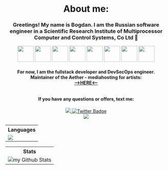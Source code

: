<h1 align="center">About me:</h1>
<h3 align="center">
    Greetings! My name is Bogdan. I am the Russian software engineer in a 
    <a href="" style="text-decoration: none;">Scientific Research Institute of Multiprocessor Computer and Control Systems, Co Ltd 💾</a>
</h3>
<div align="center">
    <img src="https://img.icons8.com/?size=100&id=44442&format=png&color=000000" width="50" height="50"> 
    <img src="https://logojinni.com/image/logos/c--4.svg" width="50" height="50"> 
    <img src="https://vuejs.org/images/logo.png" width="50" height="50"> 
    <img src="https://i.pinimg.com/originals/99/f8/87/99f887833c475448723d3c9ac16c179b.png" height="50">
    <img src="https://cdn.iconscout.com/icon/free/png-512/free-gitlab-logo-icon-download-in-svg-png-gif-file-formats--technology-social-media-vol-3-pack-logos-icons-2944892.png?f=webp&w=256" width="50" height="50"> 
    <img src="https://img.icons8.com/?size=100&id=38561&format=png&color=000000" width="50" height="50">  
    <img src="https://openwhisk.apache.org/images/icons/icon-kafka-white-trans.png" width="50" height="50"> 
    <img src="https://img.icons8.com/?size=100&id=DUsKDDZsg8FT&format=png&color=000000" width="50" height="50">
</div>
<h4 align="center">For now, I am the fullstack developer and DevSecOps engineer. Maintainer of the Aether - mediahosting for artists: <a href="https://aether-net.ru/"><br>-->HERE<--</a> <br><br><br>If you have any questions or offers, text me:</h4>
<div align="center">
  <a href="https://vk.com/llieo">
    <img src="https://img.shields.io/badge/VK-blueviolet?style=for-the-badge&logo=VK&logoColor=white"/>
  </a>
  <a href="https://t.me/defersleep">
    <img src="https://img.shields.io/badge/Telegram-blueviolet?style=for-the-badge&logo=telegram&logoColor=white" alt="Twitter Badge"/>
  </a>
</div>
<div  align="center">
    <img src="https://komarev.com/ghpvc/?username=LLlE0&style=flat-square&color=blueviolet"/>
</div>
<h4></h4>
<h6/>

<table align="center">
    <tr>
     <th>Languages</th>
   </tr>
  <tr>
    <td>
      <img src="https://github-readme-stats.vercel.app/api/top-langs/?username=LLlE0&layout=donut&theme=vision-friendly-dark" />
    </td>
    
  </tr>
</table>
<table align="center" style="width=90%;">
    <tr>
    <th>Stats</th>
   </tr>
  <tr>
    <td>
        <img align="center" style="width=90vw;" src="https://github-readme-stats.vercel.app/api?username=LLlE0&include_all_commits=true&count_private=true&show_icons=true&line_height=20&title_color=b770cf&icon_color=c49cff&text_color=f2ebff&bg_color=0,12191e,140b17" alt="my Github Stats"/>
    </td>
  </tr>
</table>
